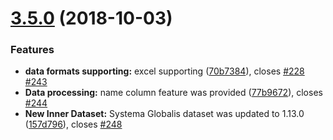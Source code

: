 <a name="3.5.0"></a>
# [3.5.0](https://github.com/VS-work/gapminder-offline-new/compare/v3.4.0...v3.5.0) (2018-10-03)


### Features

* **data formats supporting:** excel supporting ([70b7384](https://github.com/VS-work/gapminder-offline-new/commit/70b7384)), closes [#228](https://github.com/VS-work/gapminder-offline-new/issues/228) [#243](https://github.com/VS-work/gapminder-offline-new/issues/243)
* **Data processing:** name column feature was provided ([77b9672](https://github.com/VS-work/gapminder-offline-new/commit/77b9672)), closes [#244](https://github.com/VS-work/gapminder-offline-new/issues/244)
* **New Inner Dataset:** Systema Globalis dataset was updated to 1.13.0 ([157d796](https://github.com/VS-work/gapminder-offline-new/commit/157d796)), closes [#248](https://github.com/VS-work/gapminder-offline-new/issues/248)



